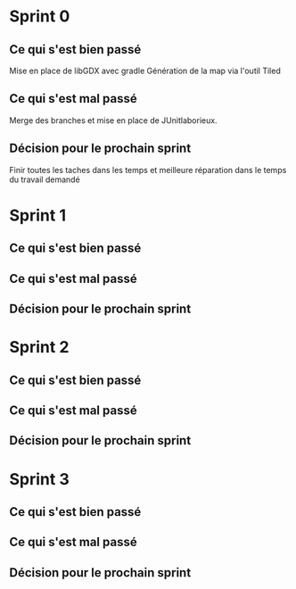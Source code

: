 # Sprint 0
## Ce qui s'est bien passé
Mise en place de libGDX avec gradle
Génération de la map via l'outil Tiled

## Ce qui s'est mal passé
Merge des branches et mise en place de JUnitlaborieux.

## Décision pour le prochain sprint 
Finir toutes les taches dans les temps et meilleure réparation dans le temps du travail demandé

# Sprint 1
## Ce qui s'est bien passé

## Ce qui s'est mal passé

## Décision pour le prochain sprint 

# Sprint 2
## Ce qui s'est bien passé

## Ce qui s'est mal passé

## Décision pour le prochain sprint 

# Sprint 3
## Ce qui s'est bien passé

## Ce qui s'est mal passé

## Décision pour le prochain sprint 